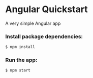 # Angular Quickstart

A very simple Angular app

### Install package dependencies:

```bash
$ npm install
```

### Run the app:

```bash
$ npm start
```
